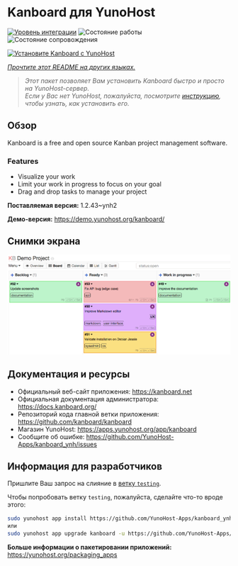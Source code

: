 <!--
Важно: этот README был автоматически сгенерирован <https://github.com/YunoHost/apps/tree/master/tools/readme_generator>
Он НЕ ДОЛЖЕН редактироваться вручную.
-->

# Kanboard для YunoHost

[![Уровень интеграции](https://apps.yunohost.org/badge/integration/kanboard)](https://ci-apps.yunohost.org/ci/apps/kanboard/)
![Состояние работы](https://apps.yunohost.org/badge/state/kanboard)
![Состояние сопровождения](https://apps.yunohost.org/badge/maintained/kanboard)

[![Установите Kanboard с YunoHost](https://install-app.yunohost.org/install-with-yunohost.svg)](https://install-app.yunohost.org/?app=kanboard)

*[Прочтите этот README на других языках.](./ALL_README.md)*

> *Этот пакет позволяет Вам установить Kanboard быстро и просто на YunoHost-сервер.*  
> *Если у Вас нет YunoHost, пожалуйста, посмотрите [инструкцию](https://yunohost.org/install), чтобы узнать, как установить его.*

## Обзор

Kanboard is a free and open source Kanban project management software.

### Features

- Visualize your work
- Limit your work in progress to focus on your goal
- Drag and drop tasks to manage your project


**Поставляемая версия:** 1.2.43~ynh2

**Демо-версия:** <https://demo.yunohost.org/kanboard/>

## Снимки экрана

![Снимок экрана Kanboard](./doc/screenshots/board.png)

## Документация и ресурсы

- Официальный веб-сайт приложения: <https://kanboard.net>
- Официальная документация администратора: <https://docs.kanboard.org/>
- Репозиторий кода главной ветки приложения: <https://github.com/kanboard/kanboard>
- Магазин YunoHost: <https://apps.yunohost.org/app/kanboard>
- Сообщите об ошибке: <https://github.com/YunoHost-Apps/kanboard_ynh/issues>

## Информация для разработчиков

Пришлите Ваш запрос на слияние в [ветку `testing`](https://github.com/YunoHost-Apps/kanboard_ynh/tree/testing).

Чтобы попробовать ветку `testing`, пожалуйста, сделайте что-то вроде этого:

```bash
sudo yunohost app install https://github.com/YunoHost-Apps/kanboard_ynh/tree/testing --debug
или
sudo yunohost app upgrade kanboard -u https://github.com/YunoHost-Apps/kanboard_ynh/tree/testing --debug
```

**Больше информации о пакетировании приложений:** <https://yunohost.org/packaging_apps>

